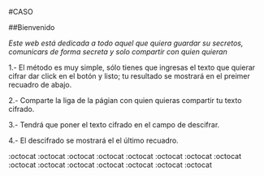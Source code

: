 #CASO

##Bienvenido

*Este web está dedicada a todo aquel que quiera guardar su secretos, comunicars
de forma secreta y solo compartir con quien quieran*

1.- El método es muy simple, sólo tienes que ingresas el texto que quierar cifrar dar click en el botón y listo;
tu resultado se mostrará en el preimer recuadro de abajo.

2.- Comparte la liga de la págian con quien quieras compartir tu texto cifrado.

3.- Tendrá que poner el texto cifrado en el campo de descifrar.

4.- El descifrado se mostrará el el último recuadro.


:octocat :octocat :octocat :octocat :octocat :octocat :octocat :octocat :octocat :octocat :octocat :octocat :octocat :octocat :octocat
